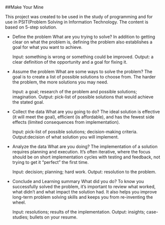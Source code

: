 ##Make Your Mine

This project was created to be used in the study of programming and for use in  PSIT(Problem Solving in Information Technology. The content is based on 5-step solution.

- Define the problem
    What are you trying to solve? In addition to getting clear on what the problem is, defining the problem also establishes a goal for what you want to achieve.

    Input: something is wrong or something could be improved.
    Output: a clear definition of the opportunity and a goal for fixing it.
- Assume the problem
    What are some ways to solve the problem? The goal is to create a list of possible solutions to choose from. The harder the problem, the more solutions you may need.

    Input: a goal; research of the problem and possible solutions; imagination.
    Output: pick-list of possible solutions that would achieve the stated goal.
- Collect the data
    What are you going to do? The ideal solution is effective (it will meet the goal), efficient (is affordable), and has the fewest side effects (limited consequences from implementation).

    Input: pick-list of possible solutions; decision-making criteria.
    Output:decision of what solution you will implement.
- Analyze the data
    What are you doing? The implementation of a solution requires planning and execution. It’s often iterative, where the focus should be on short implementation cycles with testing and feedback, not trying to get it “perfect” the first time.

    Input: decision; planning; hard work.
    Output: resolution to the problem.
- Conclude and Learning summary
    What did you do? To know you successfully solved the problem, it’s important to review what worked, what didn’t and what impact the solution had. It also helps you improve long-term problem solving skills and keeps you from re-inventing the wheel.

    Input: resolutions; results of the implementation.
    Output: insights; case-studies; bullets on your resume.